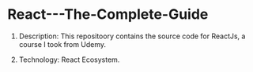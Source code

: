# React---The-Complete-Guide
1. Description:
This repositoory contains the source code for ReactJs, a course I took from Udemy.

2. Technology:
React Ecosystem.
